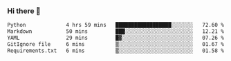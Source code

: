 ### Hi there 👋

<!--START_SECTION:waka-->

```txt
Python             4 hrs 59 mins   ██████████████████░░░░░░░   72.60 %
Markdown           50 mins         ███░░░░░░░░░░░░░░░░░░░░░░   12.21 %
YAML               29 mins         █▓░░░░░░░░░░░░░░░░░░░░░░░   07.26 %
GitIgnore file     6 mins          ▒░░░░░░░░░░░░░░░░░░░░░░░░   01.67 %
Requirements.txt   6 mins          ▒░░░░░░░░░░░░░░░░░░░░░░░░   01.58 %
```

<!--END_SECTION:waka-->

<!--
**Jonas-VanHaeken/Jonas-VanHaeken** is a ✨ _special_ ✨ repository because its `README.md` (this file) appears on your GitHub profile.

Here are some ideas to get you started:

- 🔭 I’m currently working on ...
- 🌱 I’m currently learning ...
- 👯 I’m looking to collaborate on ...
- 🤔 I’m looking for help with ...
- 💬 Ask me about ...
- 📫 How to reach me: ...
- 😄 Pronouns: ...
- ⚡ Fun fact: ...
-->
